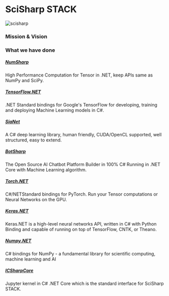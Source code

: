 # SciSharp STACK

![scisharp](https://raw.githubusercontent.com/SciSharp/SciSharp-Portal/master/art/SciSharp256.png)

### Mission & Vision

### What we have done
##### [NumSharp](https://github.com/SciSharp/NumSharp)
High Performance Computation for Tensor in .NET, keep APIs same as NumPy and SciPy.
##### [TensorFlow.NET](https://github.com/SciSharp/TensorFlow.NET)
.NET Standard bindings for Google's TensorFlow for developing, training and deploying Machine Learning models in C#.
##### [SiaNet](https://github.com/SciSharp/SiaNet)
A C# deep learning library, human friendly, CUDA/OpenCL supported, well structured, easy to extend.
##### [BotSharp](https://github.com/SciSharp/BotSharp)
The Open Source AI Chatbot Platform Builder in 100% C# Running in .NET Core with Machine Learning algorithm.
##### [Torch.NET](https://github.com/SciSharp/Torch.NET)
C#/NETStandard bindings for PyTorch. Run your Tensor computations or Neural Networks on the GPU.
##### [Keras.NET](https://github.com/SciSharp/Keras.NET)
Keras.NET is a high-level neural networks API, written in C# with Python Binding and capable of running on top of TensorFlow, CNTK, or Theano. 
##### [Numpy.NET](https://github.com/SciSharp/Numpy.NET)
C# bindings for NumPy - a fundamental library for scientific computing, machine learning and AI
##### [ICSharpCore](https://github.com/SciSharp/ICSharpCore)
Jupyter kernel in C# .NET Core which is the standard interface for SciSharp STACK.
